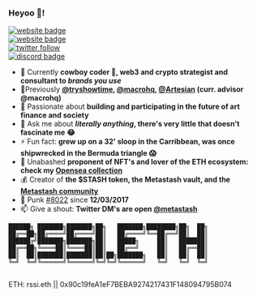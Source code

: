 ### Heyoo 👋!

<!--[![discord badge](https://img.shields.io/badge/Metastash-5866f2?style=flat&logo=discord&logoColor=white)](https://discord.gg/NpUGsCS6q6)
[![twitter badge](https://img.shields.io/badge/@metastash-blue?style=flat&logo=twitter)](https://twitter.com/metastash)
[![website badge](https://img.shields.io/github/last-commit/CorradoRossi/metastash)](https://rssi.dev)
[![dribbble badge](https://img.shields.io/badge/@corradorossi-pink?style=flat&logo=dribbble)](https://dribbble.com/corradorossi)-->
[![website badge](https://img.shields.io/badge/rssi.dev-5c5e9c?style=flat&logo=openlayers)](https://rssi.dev)
<br/>
[![website badge](https://img.shields.io/badge/metastash.xyz-cd284c?style=flat&logo=crystal)](https://metastash.xyz)
<br/>
[![twitter follow](https://img.shields.io/twitter/follow/metastash?label=Metastash)](https://twitter.com/metastash)
<br/>
[![discord badge](https://img.shields.io/discord/829372121557762098?color=5866f2&labelColor=ffffff&logo=discord&label=Metastash&style=social)](https://discord.gg/NpUGsCS6q6)

- 🔭 Currently **cowboy coder 🤠, web3 and crypto strategist and consultant to *brands you use***
- 🌱Previously **[@tryshowtime](https://tryshowtime.com), [@macrohq](https://macro.io), [@Artesian](https://artesianbuilds.com) (curr. advisor @macrohq)**
- 🤔 Passionate about **building and participating in the future of art finance and society**
- 💬 Ask me about ***literally anything*, there's very little that doesn't fascinate me 😂**
- ⚡ Fun fact: **grew up on a 32' sloop in the Carribbean, was once shipwrecked in the Bermuda triangle 😱**
- 🎨 Unabashed **proponent of NFT's and lover of the ETH ecosystem: check my [Opensea collection](https://opensea.io/rssi)**
- 💰 Creator of **the $STASH token, the Metastash vault, and the [Metastash community](https://discord.gg/NpUGsCS6q6)**
- 🤘 Punk [#8022](https://www.larvalabs.com/cryptopunks/accountInfo?account=0x90c19fea1ef7beba9274217431f148094795b074) since **12/03/2017**
- 📫 Give a shout: **Twitter DM's are open [@metastash](https://twitter.com/metastash)**

```
██████╗ ███████╗███████╗██╗   ███████╗████████╗██╗  ██╗
██╔══██╗██╔════╝██╔════╝██║   ██╔════╝╚══██╔══╝██║  ██║
██████╔╝███████╗███████╗██║   █████╗     ██║   ███████║
██╔══██╗╚════██║╚════██║██║   ██╔══╝     ██║   ██╔══██║
██║  ██║███████║███████║██║██╗███████╗   ██║   ██║  ██║
╚═╝  ╚═╝╚══════╝╚══════╝╚═╝╚═╝╚══════╝   ╚═╝   ╚═╝  ╚═╝
                                                         
```
ETH: rssi.eth || 0x90c19feA1eF7BEBA9274217431F148094795B074
